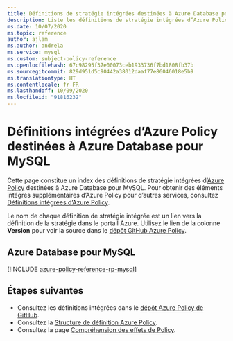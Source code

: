 ```yaml
---
title: Définitions de stratégie intégrées destinées à Azure Database pour MySQL
description: Liste les définitions de stratégie intégrées d’Azure Policy destinées à Azure Database pour MySQL. Ces définitions de stratégie intégrées fournissent des approches courantes pour la gestion de vos ressources Azure.
ms.date: 10/07/2020
ms.topic: reference
author: ajlam
ms.author: andrela
ms.service: mysql
ms.custom: subject-policy-reference
ms.openlocfilehash: 67c98295f37e00073ceb1933736f7bd1808fb37b
ms.sourcegitcommit: 829d951d5c90442a38012daaf77e86046018e5b9
ms.translationtype: HT
ms.contentlocale: fr-FR
ms.lasthandoff: 10/09/2020
ms.locfileid: "91816232"
---
```

# <a name="azure-policy-built-in-definitions-for-azure-database-for-mysql"></a>Définitions intégrées d’Azure Policy destinées à Azure Database pour MySQL

Cette page constitue un index des définitions de stratégie intégrées d’[Azure Policy](../governance/policy/overview.md) destinées à Azure Database pour MySQL. Pour obtenir des éléments intégrés supplémentaires d’Azure Policy pour d’autres services, consultez [Définitions intégrées d’Azure Policy](../governance/policy/samples/built-in-policies.md).

Le nom de chaque définition de stratégie intégrée est un lien vers la définition de la stratégie dans le portail Azure. Utilisez le lien de la colonne **Version** pour voir la source dans le [dépôt GitHub Azure Policy](https://github.com/Azure/azure-policy).

## <a name="azure-database-for-mysql"></a>Azure Database pour MySQL

[!INCLUDE [azure-policy-reference-rp-mysql](../../includes/policy/reference/byrp/microsoft.dbformysql.md)]

## <a name="next-steps"></a>Étapes suivantes

- Consultez les définitions intégrées dans le [dépôt Azure Policy de GitHub](https://github.com/Azure/azure-policy).
- Consultez la [Structure de définition Azure Policy](../governance/policy/concepts/definition-structure.md).
- Consultez la page [Compréhension des effets de Policy](../governance/policy/concepts/effects.md).
